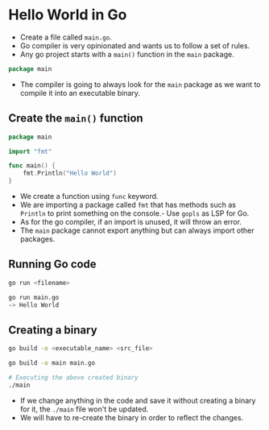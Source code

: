 # Hello World in Go

- Create a file called `main.go`.
- Go compiler is very opinionated and wants us to follow a set of rules.
- Any go project starts with a `main()` function in the `main` package.

```go
package main
```

- The compiler is going to always look for the `main` package as we want to compile it into an executable binary.

## Create the `main()` function

```go
package main

import "fmt"

func main() {
    fmt.Println("Hello World")
}
```

- We create a function using `func` keyword.
- We are importing a package called `fmt` that has methods such as `Println` to print something on the console.- Use `gopls` as LSP for Go.
- As for the go compiler, if an import is unused, it will throw an error.
- The `main` package cannot export anything but can always import other packages.

## Running Go code

```bash
go run <filename>

go run main.go
-> Hello World
```

## Creating a binary

```bash
go build -o <executable_name> <src_file>

go build -o main main.go

# Executing the above created binary
./main
```

- If we change anything in the code and save it without creating a binary for it, the `./main` file won't be updated.
- We will have to re-create the binary in order to reflect the changes.
